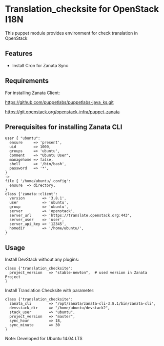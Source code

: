Translation_checksite for OpenStack I18N
========================================

This puppet module provides environment for check translation in OpenStack

Features
--------
- Install Cron for Zanata Sync

Requirements
------------

For installing Zanata Client:

https://github.com/puppetlabs/puppetlabs-java_ks.git

https://git.openstack.org/openstack-infra/puppet-zanata


Prerequisites for installing Zanata CLI
---------------------------------------

    user { "ubuntu":
      ensure     => 'present',
      uid        => 1000,
      groups     => 'ubuntu',
      comment    => "Ubuntu User",
      managehome => false,
      shell      => '/bin/bash',
      password   => '*',
    }
    ->
    file { '/home/ubuntu/.config':
      ensure  => directory,
    }
    class {'zanata::client':
      version        => '3.8.1',
      user           => 'ubuntu',
      group          => 'ubuntu',
      server         => 'openstack',
      server_url     => 'https://translate.openstack.org:443',
      server_user    => 'user',
      server_api_key => '12345',
      homedir        => '/home/ubuntu/',
    }

Usage
-----

Install DevStack without any plugins:

    class {'translation_checksite':
      project_version   => "stable-newton",  # used version in Zanata Project
    }

Install Translation Checksite with parameter:

    class {'translation_checksite':
      zanata_cli        => "/opt/zanata/zanata-cli-3.8.1/bin/zanata-cli",
      devsstack_dir     => "/home/ubuntu/devstack2",
      stack_user        => "ubuntu",
      project_version   => "master",
      sync_hour         => 18,
      sync_minute       => 30
    }

Note: Developed for Ubuntu 14.04 LTS
